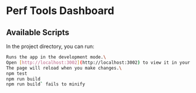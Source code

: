 # Perf Tools Dashboard

## Available Scripts

In the project directory, you can run:

```bash
Runs the app in the development mode.\
Open [http://localhost:3002](http://localhost:3002) to view it in your browser.
The page will reload when you make changes.\
npm test
npm run build
npm run build` fails to minify
```
